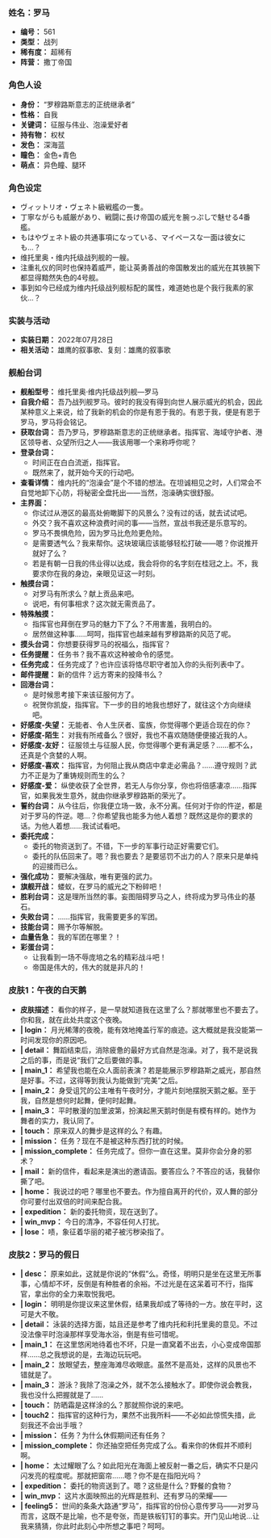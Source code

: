 ### 姓名：罗马
* **编号：** 561
* **类型：** 战列
* **稀有度：** 超稀有
* **阵营：** 撒丁帝国


### 角色人设
* **身份：** “罗穆路斯意志的正统继承者”
* **性格：** 自我
* **关键词：** 征服与伟业、泡澡爱好者
* **持有物：** 权杖
* **发色：** 深海蓝
* **瞳色：** 金色+青色
* **萌点：** 异色瞳、腿环


### 角色设定
* ヴィットリオ・ヴェネト級戦艦の一隻。
* 丁寧ながらも威厳があり、戦闘に長け帝国の威光を腕っぷしで魅せる4番艦。
* もはやヴェネト級の共通事項になっている、マイペースな一面は彼女にも…？
* 维托里奥・维内托级战列舰的一艘。
* 注重礼仪的同时也保持着威严，能让英勇善战的帝国散发出的威光在其铁腕下都显得黯然失色的4号舰。
* 事到如今已经成为维内托级战列舰标配的属性，难道她也是个我行我素的家伙…？


### 实装与活动
* **实装日期：** 2022年07月28日
* **相关活动：** 雄鹰的叙事歌、复刻：雄鹰的叙事歌


### 舰船台词
* **舰船型号：** 维托里奥·维内托级战列舰—罗马
* **自我介绍：** 吾乃战列舰罗马。彼时的我没有得到向世人展示威光的机会，因此某种意义上来说，给了我新的机会的你是有恩于我的。有恩于我，便是有恩于罗马，罗马将会铭记。
* **获取台词：** 吾乃罗马，罗穆路斯意志的正统继承者。指挥官、海域守护者、港区领导者、众望所归之人——我该用哪一个来称呼你呢？
* **登录台词：**
  * 时间正在白白流逝，指挥官。
  * 既然来了，就开始今天的行动吧。
* **查看详情：** 维内托的“泡澡会”是个不错的想法。在坦诚相见之时，人们常会不自觉地卸下心防，将秘密全盘托出——当然，泡澡确实很舒服。
* **主界面：**
  * 你试过从港区的最高处俯瞰脚下的风景么？没有过的话，就去试试吧。
  * 外交？我不喜欢这种浪费时间的事——当然，宣战书我还是乐意写的。
  * 罗马不畏惧危险，因为罗马比危险更危险。
  * 是需要透气么？我来帮你。这块玻璃应该能够轻松打破——嗯？你说推开就好了么？
  * 若是有朝一日我的伟业得以达成，我会将你的名字刻在桂冠之上。不，我要求你在我的身边，亲眼见证这一时刻。
* **触摸台词：**
  * 对罗马有所求么？献上贡品来吧。
  * 说吧，有何事相求？这次就无需贡品了。
* **特殊触摸：**
  * 指挥官也拜倒在罗马的魅力下了么？不用害羞，我明白的。
  * 居然做这种事……呵呵，指挥官也越来越有罗穆路斯的风范了呢。
* **摸头台词：** 你想要获得罗马的祝福么，指挥官？
* **任务提醒：** 任务书？我不喜欢这种被命令的感觉。
* **任务完成：** 任务完成了？也许应该将恪尽职守者加入你的头衔列表中了。
* **邮件提醒：** 新的信件？远方寄来的投降书么？
* **回港台词：**
  * 是时候思考接下来该征服何方了。
  * 祝贺你凯旋，指挥官。下一步的目的地我也想好了，就往这个方向继续吧。
* **好感度-失望：** 无能者、令人生厌者、蛮族，你觉得哪个更适合现在的你？
* **好感度-陌生：** 对我有所戒备么？很好，我也不喜欢随随便便接近我的人。
* **好感度-友好：** 征服领土与征服人民，你觉得哪个更有满足感？……都不么，还真是个贪婪的人啊。
* **好感度-喜欢：** 指挥官，为何阻止我从商店中拿走必需品？……遵守规则？武力不正是为了重铸规则而生的么？
* **好感度-爱：** 纵使收获了全世界，若无人与你分享，你也将倍感凄凉……指挥官，如果我发生意外，就由你继承罗穆路斯的荣光了。
* **誓约台词：** 从今往后，你我便立场一致，永不分离。任何对于你的忤逆，都是对于罗马的忤逆。嗯…？你希望我也能多为他人着想？既然这是你的要求的话。为他人着想……我试试看吧。
* **委托完成：**
  * 委托的物资送到了。不错，下一步的军事行动正好需要它们。
  * 委托的队伍回来了。嗯？我也要去？是要惩罚不出力的人？原来只是单纯的迎接而已么。
* **强化成功：** 要解决强敌，唯有更强的武力。
* **旗舰开战：** 蝼蚁，在罗马的威光之下粉碎吧！
* **胜利台词：** 这是理所当然的事。妄图阻碍罗马之人，终将成为罗马伟业的基石。
* **失败台词：** ……指挥官，我需要更多的军团。
* **技能台词：** 赐予尔等解脱。
* **血量告急：** 我的军团在哪里？！
* **彩蛋台词：**
  * 让我看到一场不辱庞培之名的精彩战斗吧！
  * 帝国是伟大的，伟大的就是非凡的！


### 皮肤1：午夜的白天鹅
* **皮肤描述：** 看你的样子，是一早就知道我在这里了么？那就哪里也不要去了。你和我，就在此处共度这个夜晚。
* **| login：** 月光稀薄的夜晚，能有效地掩盖行军的痕迹。这大概就是我没能第一时间发现你的原因吧。
* **| detail：** 舞蹈结束后，消除疲惫的最好方式自然是泡澡。对了，我不是说我之后的事，而是说“我们”之后要做的事。
* **| main_1：** 希望我也能在众人面前表演？若是能展示罗穆路斯之威光，那自然是好事。不过，这得等到我认为能做到“完美”之后。
* **| main_2：** 身受诅咒的公主唯有午夜时分，才能片刻地摆脱天鹅之躯。至于我，自然是想何时起舞，便何时起舞。
* **| main_3：** 平时散漫的加里波第，扮演起黑天鹅时倒是有模有样的。她作为舞者的实力，我认同了。
* **| touch：** 原来双人的舞步是这样的么？有趣。
* **| mission：** 任务？现在不是被这种东西打扰的时候。
* **| mission_complete：** 任务完成了。但你一直在这里。莫非你会分身的邪术？
* **| mail：** 新的信件，看起来是演出的邀请函。要答应么？不答应的话，我替你撕了吧。
* **| home：** 我说过的吧？哪里也不要去。作为擅自离开的代价，双人舞的部分你可要付出双倍的时间来配合我。
* **| expedition：** 新的委托物资，现在送到了。
* **| win_mvp：** 今日的清净，不容任何人打扰。
* **| lose：** 啧，象征着华丽的裙子被污秽染指了。


### 皮肤2：罗马的假日
* **| desc：** 原来如此，这就是你说的“休假”么。奇怪，明明只是坐在这里无所事事，心情却不坏，反倒是有种胜者的余裕。不过光是在这呆着可不行，指挥官，拿出你的全力来取悦我吧。
* **| login：** 明明是你提议来这里休假，结果我却成了等待的一方。放在平时，这可是大不敬。
* **| detail：** 泳装的选择方面，姑且还是参考了维内托和利托里奥的意见。不过没法像平时泡澡那样享受海水浴，倒是有些可惜呢。
* **| main_1：** 在这里悠闲地待着也不坏，只是一直窝着不出去，小心变成帝国那样……总之我想说的是，去海边玩玩吧。
* **| main_2：** 放眼望去，整座海滩尽收眼底。虽然不是高处，这样的风景也不错就是了。
* **| main_3：** 游泳？我除了泡澡之外，就不怎么接触水了。即使你说会教我，我也没什么把握就是了……
* **| touch：** 防晒霜是这样涂的么？那就照你说的来吧。
* **| touch2：** 指挥官的这种行为，果然不出我所料——不必如此惊慌失措，此刻我还不会出手哦？
* **| mission：** 任务？为什么休假期间还有任务？
* **| mission_complete：** 你还抽空把任务完成了么。看来你的休假并不顺利啊。
* **| home：** 太过耀眼了么？如此阳光在海面上被反射一番之后，确实不只是闪闪发亮的程度呢。那就把窗帘……嗯？你不是在指阳光吗？
* **| expedition：** 委托的物资送到了。嗯？这些是什么？野餐的食物？
* **| win_mvp：** 这片水面映照出的光辉是胜利、还有罗马的荣耀——
* **| feeling5：** 世间的条条大路通“罗马”，指挥官的份份心意传罗马——对罗马而言，这既不是比喻，也不是夸张，而是铁板钉钉的事实。开门见山地说…让我来猜猜，你此时此刻心中所想之事吧？呵呵。
